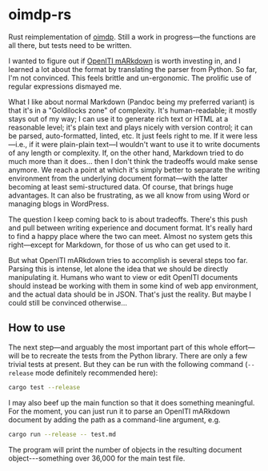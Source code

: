 # oimdp-rs

Rust reimplementation of [oimdp](https://github.com/OpenITI/oimdp). Still a work in progress—the functions are all there, but tests need to be written.

I wanted to figure out if [OpenITI mARkdown](https://alraqmiyyat.github.io/mARkdown/) is worth investing in, and I learned a lot about the format by translating the parser from Python. So far, I'm not convinced. This feels brittle and un-ergonomic. The prolific use of regular expressions dismayed me.

What I like about normal Markdown (Pandoc being my preferred variant) is that it's in a "Goldilocks zone" of complexity. It's human-readable; it mostly stays out of my way; I can use it to generate rich text or HTML at a reasonable level; it's plain text and plays nicely with version control; it can be parsed, auto-formatted, linted, etc. It just feels right to me. If it were less—i.e., if it were plain-plain text—I wouldn't want to use it to write documents of any length or complexity. If, on the other hand, Markdown tried to do much more than it does… then I don't think the tradeoffs would make sense anymore. We reach a point at which it's simply better to separate the writing environment from the underlying document format—with the latter becoming at least semi-structured data. Of course, that brings huge advantages. It can also be frustrating, as we all know from using Word or managing blogs in WordPress.

The question I keep coming back to is about tradeoffs. There's this push and pull between writing experience and document format. It's really hard to find a happy place where the two can meet. Almost no system gets this right—except for Markdown, for those of us who can get used to it.

But what OpenITI mARkdown tries to accomplish is several steps too far. Parsing this is intense, let alone the idea that we should be directly manipulating it. Humans who want to view or edit OpenITI documents should instead be working with them in some kind of web app environment, and the actual data should be in JSON. That's just the reality. But maybe I could still be convinced otherwise…

## How to use

The next step—and arguably the most important part of this whole effort—will be to recreate the tests from the Python library. There are only a few trivial tests at present. But they can be run with the following command (`--release` mode definitely recommended here):

```sh
cargo test --release
```

I may also beef up the main function so that it does something meaningful. For the moment, you can just run it to parse an OpenITI mARkdown document by adding the path as a command-line argument, e.g.

```sh
cargo run --release -- test.md
```

The program will print the number of objects in the resulting document object---something over 36,000 for the main test file.
